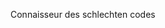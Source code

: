 Connaisseur des schlechten codes

<!---
saftladeeen/saftladeeen is a ✨ special ✨ repository because its `README.md` (this file) appears on your GitHub profile.
You can click the Preview link to take a look at your changes.
--->
